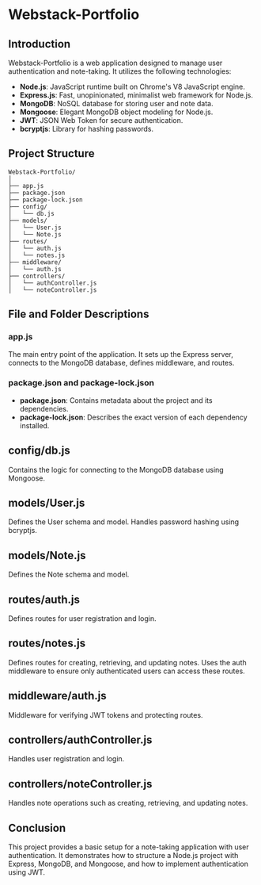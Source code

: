 # Webstack-Portfolio

## Introduction

Webstack-Portfolio is a web application designed to manage user authentication and note-taking. It utilizes the following technologies:

- **Node.js**: JavaScript runtime built on Chrome's V8 JavaScript engine.
- **Express.js**: Fast, unopinionated, minimalist web framework for Node.js.
- **MongoDB**: NoSQL database for storing user and note data.
- **Mongoose**: Elegant MongoDB object modeling for Node.js.
- **JWT**: JSON Web Token for secure authentication.
- **bcryptjs**: Library for hashing passwords.

## Project Structure

```plaintext
Webstack-Portfolio/
│
├── app.js
├── package.json
├── package-lock.json
├── config/
│   └── db.js
├── models/
│   └── User.js
│   └── Note.js
├── routes/
│   └── auth.js
│   └── notes.js
├── middleware/
│   └── auth.js
├── controllers/
│   └── authController.js
│   └── noteController.js
```



## File and Folder Descriptions

### app.js
The main entry point of the application. It sets up the Express server, connects to the MongoDB database, defines middleware, and routes.

### package.json and package-lock.json
- **package.json**: Contains metadata about the project and its dependencies.
- **package-lock.json**: Describes the exact version of each dependency installed.

## config/db.js
Contains the logic for connecting to the MongoDB database using Mongoose.

## models/User.js
Defines the User schema and model. Handles password hashing using bcryptjs.

## models/Note.js
Defines the Note schema and model.

## routes/auth.js
Defines routes for user registration and login.

## routes/notes.js
Defines routes for creating, retrieving, and updating notes. Uses the auth middleware to ensure only authenticated users can access these routes.

## middleware/auth.js
Middleware for verifying JWT tokens and protecting routes.

## controllers/authController.js
Handles user registration and login.

## controllers/noteController.js
Handles note operations such as creating, retrieving, and updating notes.


## Conclusion
This project provides a basic setup for a note-taking application with user authentication. It demonstrates how to structure a Node.js project with Express, MongoDB, and Mongoose, and how to implement authentication using JWT.